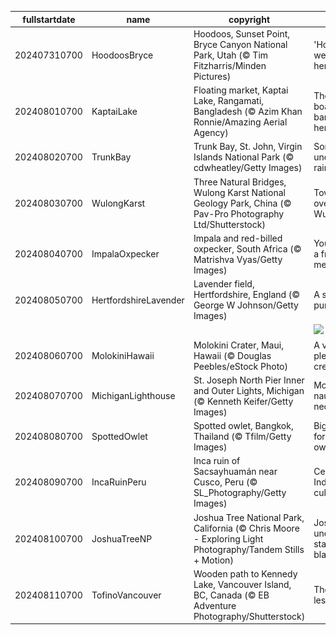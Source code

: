 |fullstartdate|name|copyright|title|image|
|--|--|--|--|--|
202407310700|HoodoosBryce|Hoodoos, Sunset Point, Bryce Canyon National Park, Utah (© Tim Fitzharris/Minden Pictures)|'Hoodoo' we have here?|![](/en-US/2024/08/202407310700HoodoosBryce.jpg)|
202408010700|KaptaiLake|Floating market, Kaptai Lake, Rangamati, Bangladesh (© Azim Khan Ronnie/Amazing Aerial Agency)|There's a boatload of bargains here|![](/en-US/2024/08/202408010700KaptaiLake.jpg)|
202408020700|TrunkBay|Trunk Bay, St. John, Virgin Islands National Park (© cdwheatley/Getty Images)|Somewhere under the rainbow|![](/en-US/2024/08/202408020700TrunkBay.jpg)|
202408030700|WulongKarst|Three Natural Bridges, Wulong Karst National Geology Park, China (© Pav-Pro Photography Ltd/Shutterstock)|Towering over Wulong|![](/en-US/2024/08/202408030700WulongKarst.jpg)|
202408040700|ImpalaOxpecker|Impala and red-billed oxpecker, South Africa (© Matrishva Vyas/Getty Images)|You've got a friend in me|![](/en-US/2024/08/202408040700ImpalaOxpecker.jpg)|
202408050700|HertfordshireLavender|Lavender field, Hertfordshire, England (© George W Johnson/Getty Images)|A sea of purple|![](/en-US/2024/08/202408050700HertfordshireLavender.jpg)|
||||![](/en-US/2024/08/.jpg)|
202408060700|MolokiniHawaii|Molokini Crater, Maui, Hawaii (© Douglas Peebles/eStock Photo)|A very pleasant crescent|![](/en-US/2024/08/202408060700MolokiniHawaii.jpg)|
202408070700|MichiganLighthouse|St. Joseph North Pier Inner and Outer Lights, Michigan (© Kenneth Keifer/Getty Images)|More than nautical necessity|![](/en-US/2024/08/202408070700MichiganLighthouse.jpg)|
202408080700|SpottedOwlet|Spotted owlet, Bangkok, Thailand (© Tfilm/Getty Images)|Big stare for a little owl|![](/en-US/2024/08/202408080700SpottedOwlet.jpg)|
202408090700|IncaRuinPeru|Inca ruin of Sacsayhuamán near Cusco, Peru (© SL_Photography/Getty Images)|Celebrating Indigenous culture|![](/en-US/2024/08/202408090700IncaRuinPeru.jpg)|
202408100700|JoshuaTreeNP|Joshua Tree National Park, California (© Chris Moore - Exploring Light Photography/Tandem Stills + Motion)|Joshua under a starry blanket|![](/en-US/2024/08/202408100700JoshuaTreeNP.jpg)|
202408110700|TofinoVancouver|Wooden path to Kennedy Lake, Vancouver Island, BC, Canada (© EB Adventure Photography/Shutterstock)|The path less taken|![](/en-US/2024/08/202408110700TofinoVancouver.jpg)|
